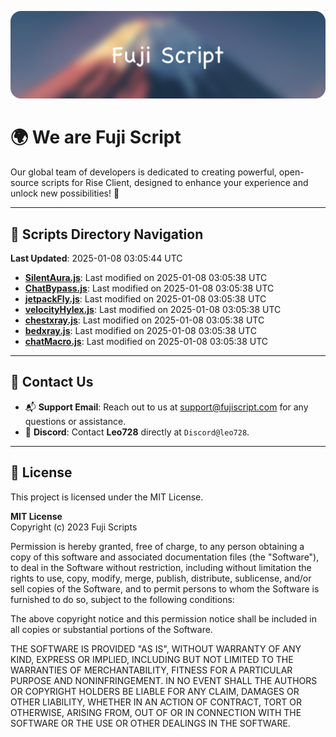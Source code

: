 ![Banner](.github/b.webp)

# 🌍 **We are Fuji Script**

Our global team of developers is dedicated to creating powerful, open-source scripts for Rise Client, designed to enhance your experience and unlock new possibilities! 🌟

---
<!-- SCRIPTS_NAVIGATION_START -->
## 📂 **Scripts Directory Navigation**

**Last Updated**: 2025-01-08 03:05:44 UTC

- **[SilentAura.js](scripts/SilentAura.js)**: Last modified on 2025-01-08 03:05:38 UTC
- **[ChatBypass.js](scripts/ChatBypass.js)**: Last modified on 2025-01-08 03:05:38 UTC
- **[jetpackFly.js](scripts/jetpackFly.js)**: Last modified on 2025-01-08 03:05:38 UTC
- **[velocityHylex.js](scripts/velocityHylex.js)**: Last modified on 2025-01-08 03:05:38 UTC
- **[chestxray.js](scripts/chestxray.js)**: Last modified on 2025-01-08 03:05:38 UTC
- **[bedxray.js](scripts/bedxray.js)**: Last modified on 2025-01-08 03:05:38 UTC
- **[chatMacro.js](scripts/chatMacro.js)**: Last modified on 2025-01-08 03:05:38 UTC

<!-- SCRIPTS_NAVIGATION_END -->

---

## 💬 **Contact Us**  
- 📬 **Support Email**: Reach out to us at [support@fujiscript.com](mailto:support@fujiscript.com) for any questions or assistance.  
- 💬 **Discord**: Contact **Leo728** directly at `Discord@leo728`.

---

## 📜 **License**

This project is licensed under the MIT License.  

**MIT License**  
Copyright (c) 2023 Fuji Scripts  

Permission is hereby granted, free of charge, to any person obtaining a copy of this software and associated documentation files (the "Software"), to deal in the Software without restriction, including without limitation the rights to use, copy, modify, merge, publish, distribute, sublicense, and/or sell copies of the Software, and to permit persons to whom the Software is furnished to do so, subject to the following conditions:  

The above copyright notice and this permission notice shall be included in all copies or substantial portions of the Software.  

THE SOFTWARE IS PROVIDED "AS IS", WITHOUT WARRANTY OF ANY KIND, EXPRESS OR IMPLIED, INCLUDING BUT NOT LIMITED TO THE WARRANTIES OF MERCHANTABILITY, FITNESS FOR A PARTICULAR PURPOSE AND NONINFRINGEMENT. IN NO EVENT SHALL THE AUTHORS OR COPYRIGHT HOLDERS BE LIABLE FOR ANY CLAIM, DAMAGES OR OTHER LIABILITY, WHETHER IN AN ACTION OF CONTRACT, TORT OR OTHERWISE, ARISING FROM, OUT OF OR IN CONNECTION WITH THE SOFTWARE OR THE USE OR OTHER DEALINGS IN THE SOFTWARE.  

